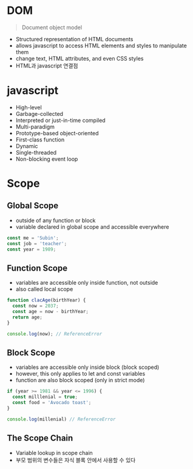 # DOM

> Document object model

- Structured representation of HTML documents
- allows javascript to access HTML elements and styles to manipulate them
- change text, HTML attributes, and even CSS styles
- HTML과 javascript 연결점

# javascript

- High-level
- Garbage-collected
- Interpreted or just-in-time compiled
- Multi-paradigm
- Prototype-based object-oriented
- First-class function
- Dynamic
- Single-threaded
- Non-blocking event loop

# Scope

## Global Scope

- outside of any function or block
- variable declared in global scope and accessible everywhere

```js
const me = 'Subin';
const job = 'teacher';
const year = 1989;
```

## Function Scope

- variables are accessible only inside function, not outside
- also called local scope

```js
function clacAge(birthYear) {
  const now = 2037;
  const age = now - birthYear;
  return age;
}

console.log(now); // ReferenceError
```

## Block Scope

- variables are accessible only inside block (block scoped)
- however, this only applies to let and const variables
- function are also block scoped (only in strict mode)

```js
if (year >= 1981 && year <= 1996) {
  const milllenial = true;
  const food = 'Avocado toast';
}

console.log(millenial) // ReferenceError
```

## The Scope Chain

- Variable lookup in scope chain
- 부모 범위의 변수들은 자식 블록 안에서 사용할 수 있다